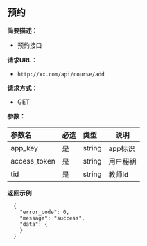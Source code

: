 
## 预约
**简要描述：** 

- 预约接口

**请求URL：** 
- ` http://xx.com/api/course/add `
  
**请求方式：**
- GET

**参数：** 

|参数名|必选|类型|说明|
|:----    |:---|:----- |-----   |
|app_key |是  |string |app标识   |
|access_token |是  |string | 用户秘钥   |
|tid |是  |string | 教师id   |

 **返回示例**

``` 
  {
    "error_code": 0,
    "message": "success",
    "data": {
    }
  }
```
